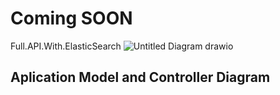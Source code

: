 # Coming SOON
Full.API.With.ElasticSearch 
![Untitled Diagram drawio](https://github.com/user-attachments/assets/d686adf0-fb06-491d-98d5-96f34f0eebc1)

## Aplication Model and Controller Diagram

